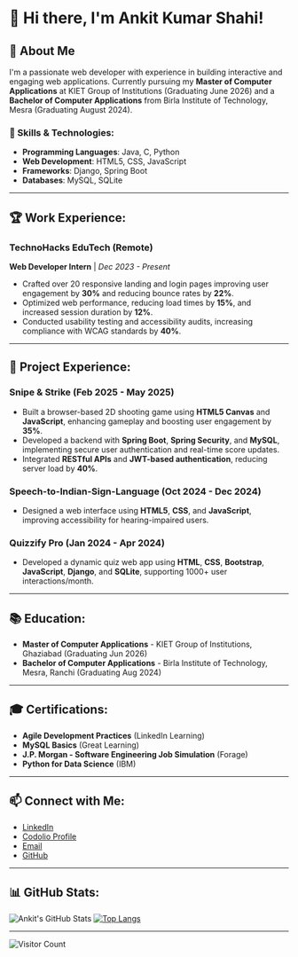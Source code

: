 # 👋 Hi there, I'm **Ankit Kumar Shahi**!

## 🚀 About Me

I'm a passionate web developer with experience in building interactive and engaging web applications. Currently pursuing my **Master of Computer Applications** at KIET Group of Institutions (Graduating June 2026) and a **Bachelor of Computer Applications** from Birla Institute of Technology, Mesra (Graduating August 2024). 

### 🔧 Skills & Technologies:
- **Programming Languages**: Java, C, Python
- **Web Development**: HTML5, CSS, JavaScript
- **Frameworks**: Django, Spring Boot
- **Databases**: MySQL, SQLite

---

## 🏆 Work Experience:

### **TechnoHacks EduTech (Remote)**
**Web Developer Intern** | _Dec 2023 - Present_
- Crafted over 20 responsive landing and login pages improving user engagement by **30%** and reducing bounce rates by **22%**.
- Optimized web performance, reducing load times by **15%**, and increased session duration by **12%**.
- Conducted usability testing and accessibility audits, increasing compliance with WCAG standards by **40%**.

---

## 💼 Project Experience:

### **Snipe & Strike** (Feb 2025 - May 2025)
- Built a browser-based 2D shooting game using **HTML5 Canvas** and **JavaScript**, enhancing gameplay and boosting user engagement by **35%**.
- Developed a backend with **Spring Boot**, **Spring Security**, and **MySQL**, implementing secure user authentication and real-time score updates.
- Integrated **RESTful APIs** and **JWT-based authentication**, reducing server load by **40%**.

### **Speech-to-Indian-Sign-Language** (Oct 2024 - Dec 2024)
- Designed a web interface using **HTML5**, **CSS**, and **JavaScript**, improving accessibility for hearing-impaired users.

### **Quizzify Pro** (Jan 2024 - Apr 2024)
- Developed a dynamic quiz web app using **HTML**, **CSS**, **Bootstrap**, **JavaScript**, **Django**, and **SQLite**, supporting 1000+ user interactions/month.

---

## 📚 Education:

- **Master of Computer Applications** - KIET Group of Institutions, Ghaziabad (Graduating Jun 2026)
- **Bachelor of Computer Applications** - Birla Institute of Technology, Mesra, Ranchi (Graduating Aug 2024)

---

## 🎓 Certifications:
- **Agile Development Practices** (LinkedIn Learning)
- **MySQL Basics** (Great Learning)
- **J.P. Morgan - Software Engineering Job Simulation** (Forage)
- **Python for Data Science** (IBM)

---

## 📫 Connect with Me:

- [LinkedIn](https://linkedin.com/ankit-shahi)
- [Codolio Profile](https://codolio.com/profile/ankit895)
- [Email](mailto:ankitshahi895@gmail.com)
- [GitHub](https://github.com/Ankitshahi895)

---

## 📊 GitHub Stats:

![Ankit's GitHub Stats](https://github-readme-stats.vercel.app/api?username=Ankitshahi895&show_icons=true&theme=radical)
[![Top Langs](https://github-readme-stats.vercel.app/api/top-langs/?username=Ankitshahi895&layout=compact&theme=radical)](https://github.com/anuraghazra/github-readme-stats)

---

![Visitor Count](https://komarev.com/ghpvc/?username=Ankitshahi895&color=blue)

